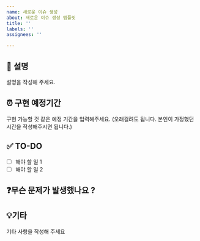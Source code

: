 ```yaml
---
name: 새로운 이슈 생성
about: 새로운 이슈 생성 템플릿
title: ''
labels: ''
assignees: ''

---
```


## 📝 설명
설명을 작성해 주세요.

## ⏰ 구현 예정기간
구현 가능할 것 같은 예정 기간을 입력해주세요.
(오래걸려도 됩니다. 본인이 가정했던 시간을 작성해주시면 됩니다.)

## ✅ TO-DO
- [ ] 해야 할 일 1
- [ ] 해야 할 일 2

## ❓무슨 문제가 발생했나요 ?

## 💡기타
기타 사항을 작성해 주세요

